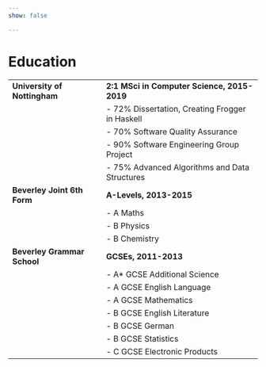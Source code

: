 ```yaml
---
show: false

---
```


# Education

|                               |                                                 |
| ----------------------------- | ------------------------------------------------|
| **University of Nottingham**  | **2:1 MSci in Computer Science, 2015-2019**     |
|                               | - 72% Dissertation, Creating Frogger in Haskell |
|                               | - 70% Software Quality Assurance                |
|                               | - 90% Software Engineering Group Project        |
|                               | - 75% Advanced Algorithms and Data Structures   |
| **Beverley Joint 6th Form**   | **A-Levels, 2013-2015**                         |
|                               | - A Maths                                       |
|                               | - B Physics                                     |
|                               | - B Chemistry                                   |
| **Beverley Grammar School**   | **GCSEs, 2011-2013**                            |
|                               | - A\* GCSE Additional Science                   |
|                               | - A GCSE English Language                       |
|                               | - A GCSE Mathematics                            |
|                               | - B GCSE English Literature                     |
|                               | - B GCSE German                                 |
|                               | - B GCSE Statistics                             |
|                               | - C GCSE Electronic Products                    |

